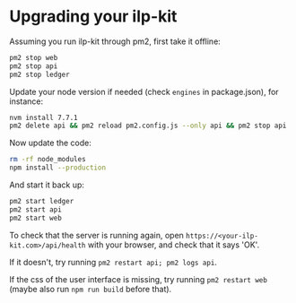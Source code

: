 # Upgrading your ilp-kit

Assuming you run ilp-kit through pm2, first take it offline:
```sh
pm2 stop web
pm2 stop api
pm2 stop ledger
```

Update your node version if needed (check `engines` in package.json), for instance:
```sh
nvm install 7.7.1
pm2 delete api && pm2 reload pm2.config.js --only api && pm2 stop api
```

Now update the code:
```sh
rm -rf node_modules
npm install --production
```

And start it back up:
```sh
pm2 start ledger
pm2 start api
pm2 start web
```

To check that the server is running again, open `https://<your-ilp-kit.com>/api/health`
with your browser, and check that it says 'OK'.

If it doesn't, try running `pm2 restart api; pm2 logs api`.

If the css of the user interface is missing, try running `pm2 restart web` (maybe also run `npm run build` before that).
